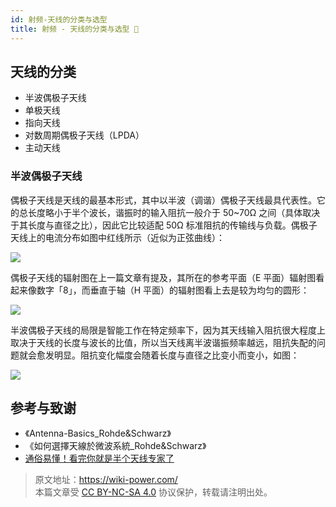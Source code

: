 ```yaml
---
id: 射频-天线的分类与选型
title: 射频 - 天线的分类与选型 🚧
---
```


## 天线的分类

- 半波偶极子天线
- 单极天线
- 指向天线
- 对数周期偶极子天线（LPDA）
- 主动天线

### 半波偶极子天线

偶极子天线是天线的最基本形式，其中以半波（调谐）偶极子天线最具代表性。它的总长度略小于半个波长，谐振时的输入阻抗一般介于 50~70Ω 之间（具体取决于其长度与直径之比），因此它比较适配 50Ω 标准阻抗的传输线与负载。偶极子天线上的电流分布如图中红线所示（近似为正弦曲线）：

![](https://wiki-media-1253965369.cos.ap-guangzhou.myqcloud.com/img/20220620095017.png)

偶极子天线的辐射图在上一篇文章有提及，其所在的参考平面（E 平面）辐射图看起来像数字「8」，而垂直于轴（H 平面）的辐射图看上去是较为均匀的圆形：

![](https://wiki-media-1253965369.cos.ap-guangzhou.myqcloud.com/img/20220615110744.png)

半波偶极子天线的局限是智能工作在特定频率下，因为其天线输入阻抗很大程度上取决于天线的长度与波长的比值，所以当天线离半波谐振频率越远，阻抗失配的问题就会愈发明显。阻抗变化幅度会随着长度与直径之比变小而变小，如图：

![](https://wiki-media-1253965369.cos.ap-guangzhou.myqcloud.com/img/20220620142357.png)

## 参考与致谢

- 《Antenna-Basics_Rohde&Schwarz》
- 《如何選擇天線於微波系統\_Rohde&Schwarz》
- [通俗易懂！看完你就是半个天线专家了](https://zhuanlan.zhihu.com/p/51098683)

> 原文地址：<https://wiki-power.com/>  
> 本篇文章受 [CC BY-NC-SA 4.0](https://creativecommons.org/licenses/by/4.0/deed.zh) 协议保护，转载请注明出处。

